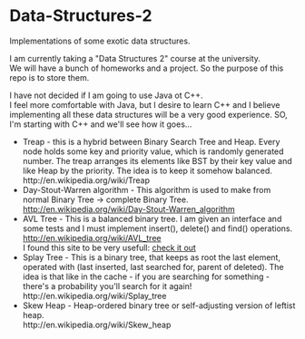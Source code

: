 # Data-Structures-2
Implementations of some exotic data structures.

I am currently taking a "Data Structures 2" course at the university.<br/>
We will have a bunch of homeworks and a project. So the purpose of this repo is to store them. <br/>

I have not decided if I am going to use Java ot C++.<br/>
I feel more comfortable with Java, but I desire to learn C++ and I believe implementing all these data structures will be a very good experience. SO, I'm starting with C++ and we'll see how it goes...


<ul>
<li>
Treap - this is a hybrid between Binary Search Tree and Heap. Every node holds some key and priority value, which is randomly generated number. The treap arranges its elements like BST by their key value and like Heap by the priority. The idea is to keep it somehow balanced.
<br/>http://en.wikipedia.org/wiki/Treap
</li>
<li>
Day-Stout-Warren algorithm - This algorithm is used to make from normal Binary Tree -> complete Binary Tree.<br/>
<a href="http://en.wikipedia.org/wiki/Day%E2%80%93Stout%E2%80%93Warren_algorithm">http://en.wikipedia.org/wiki/Day-Stout-Warren_algorithm</a>
</li>
<li>
AVL Tree - This is a balanced binary tree. I am given an interface and some tests and I must implement insert(), delete() and find() operations. <br/>
<a href="http://en.wikipedia.org/wiki/AVL_tree">http://en.wikipedia.org/wiki/AVL_tree</a><br/>
I found this site to be very usefull: <a href="https://www.cs.usfca.edu/~galles/visualization/AVLtree.html">check it out</a>
</li>
<li>
Splay Tree - This is a binary tree, that keeps as root the last element, operated with (last inserted, last searched for, parent of deleted). The idea is that like in the cache - if you are searching for something - there's a probability you'll search for it again!<br/>
http://en.wikipedia.org/wiki/Splay_tree
</li>
<li>
Skew Heap - Heap-ordered binary tree or self-adjusting version of leftist heap.<br/>
http://en.wikipedia.org/wiki/Skew_heap
</li>
</ul>
